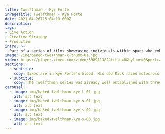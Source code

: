 ```yaml
---
title: Twelfthman - Kye Forte
inPageTitle: Twelfthman - Kye Forte
date: 2021-04-26T15:04:10.000Z
description:
tags:
- Live Action
- Creative Strategy
- Production
intro: >-
  Part of a series of films showcasing individuals within sport who embody the spirit and ethos of Twelfthman.
image: /img/baked-twelthman-k-thumb-01.jpg
video: https://player.vimeo.com/video/398911382?title=0&byline=0&portrait=0
sections:
  - subtitle:
    copy: Bikes are in Kye Forte’s blood. His dad Rick raced motocross and built Kye his first BMX as a kid. Fueled by his father’s passion, Kye went on to become a pro BMX and mountain bike rider, before recently revving up the engine and switching to flat track.
  - subtitle:
    copy: The Twelfthman series was already well established with three other films having already been produced. This meant we needed to adapt our approach to fit with their brand message and make sure this film sat well within the existing series. We worked collaboratively with Twelfthman in the development stage sourcing talent and seeking out relevant stories.
carousel:
  - image: img/baked-twelthman-kye-l-01.jpg
    alt: alt text
  - image: img/baked-twelthman-kye-s-01.jpg
    alt: alt text
  - image: img/baked-twelthman-kye-s-02.jpg
    alt: alt text
  - image: img/baked-twelthman-kye-s-03.jpg
    alt: alt text
---
```

